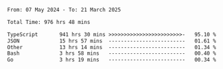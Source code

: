 
<!--START_SECTION:waka-->

```txt
From: 07 May 2024 - To: 21 March 2025

Total Time: 976 hrs 48 mins

TypeScript       941 hrs 30 mins >>>>>>>>>>>>>>>>>>>>>>>>-   95.10 %
JSON             15 hrs 57 mins  -------------------------   01.61 %
Other            13 hrs 14 mins  -------------------------   01.34 %
Bash             3 hrs 58 mins   -------------------------   00.40 %
Go               3 hrs 19 mins   -------------------------   00.34 %
```

<!--END_SECTION:waka-->

<!--

### Hi there 👋
**Iam-cesar/Iam-cesar** is a ✨ _special_ ✨ repository because its `README.md` (this file) appears on your GitHub profile.

Here are some ideas to get you started:

- 🔭 I’m currently working on ...
- 🌱 I’m currently learning ...
- 👯 I’m looking to collaborate on ...
- 🤔 I’m looking for help with ...
- 💬 Ask me about ...
- 📫 How to reach me: ...
- 😄 Pronouns: ...
- ⚡ Fun fact: ...
-->
